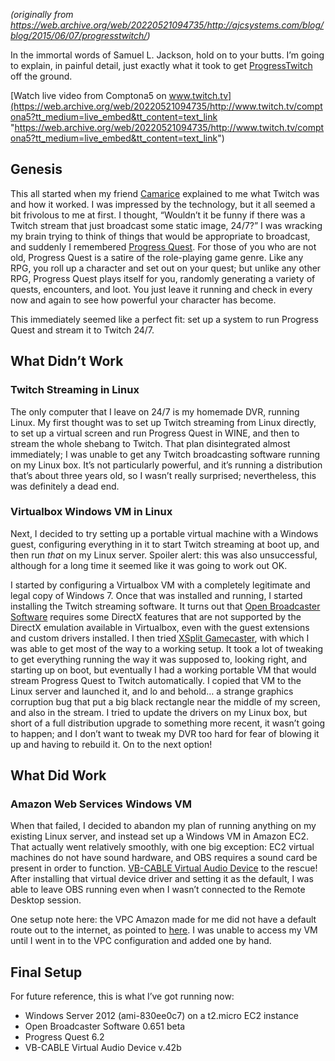 <!--
.. title: ProgressTwitch!
.. slug: progresstwitch
.. date: 2015-06-07 12:00:00 UTC-07:00
.. tags: 
.. category: howto
.. link: 
.. description: 
.. type: text
-->

_(originally from https://web.archive.org/web/20220521094735/http://ajcsystems.com/blog/blog/2015/06/07/progresstwitch/)_

In the immortal words of Samuel L. Jackson, hold on to your butts. I’m going to explain, in painful detail, just exactly what it took to get [ProgressTwitch](https://web.archive.org/web/20220521094735/http://www.twitch.tv/comptona5 "https://web.archive.org/web/20220521094735/http://www.twitch.tv/comptona5") off the ground.

<!-- TEASER_END -->

[Watch live video from Comptona5 on www.twitch.tv](https://web.archive.org/web/20220521094735/http://www.twitch.tv/comptona5?tt_medium=live_embed&tt_content=text_link "https://web.archive.org/web/20220521094735/http://www.twitch.tv/comptona5?tt_medium=live_embed&tt_content=text_link")


Genesis
-------


This all started when my friend [Camarice](https://web.archive.org/web/20220521094735/http://www.twitch.tv/camarice "https://web.archive.org/web/20220521094735/http://www.twitch.tv/camarice") explained to me what Twitch was and how it worked. I was impressed by the technology, but it all seemed a bit frivolous to me at first. I thought, “Wouldn’t it be funny if there was a Twitch stream that just broadcast some static image, 24/7?” I was wracking my brain trying to think of things that would be appropriate to broadcast, and suddenly I remembered [Progress Quest](https://web.archive.org/web/20220521094735/http://progressquest.com/ "https://web.archive.org/web/20220521094735/http://progressquest.com/"). For those of you who are not old, Progress Quest is a satire of the role-playing game genre. Like any RPG, you roll up a character and set out on your quest; but unlike any other RPG, Progress Quest plays itself for you, randomly generating a variety of quests, encounters, and loot. You just leave it running and check in every now and again to see how powerful your character has become.


This immediately seemed like a perfect fit: set up a system to run Progress Quest and stream it to Twitch 24/7.


What Didn’t Work
----------------


### Twitch Streaming in Linux


The only computer that I leave on 24/7 is my homemade DVR, running Linux. My first thought was to set up Twitch streaming from Linux directly, to set up a virtual screen and run Progress Quest in WINE, and then to stream the whole shebang to Twitch. That plan disintegrated almost immediately; I was unable to get any Twitch broadcasting software running on my Linux box. It’s not particularly powerful, and it’s running a distribution that’s about three years old, so I wasn’t really surprised; nevertheless, this was definitely a dead end.


### Virtualbox Windows VM in Linux


Next, I decided to try setting up a portable virtual machine with a Windows guest, configuring everything in it to start Twitch streaming at boot up, and then run *that* on my Linux server. Spoiler alert: this was also unsuccessful, although for a long time it seemed like it was going to work out OK.


I started by configuring a Virtualbox VM with a completely legitimate and legal copy of Windows 7. Once that was installed and running, I started installing the Twitch streaming software. It turns out that [Open Broadcaster Software](https://web.archive.org/web/20220521094735/https://obsproject.com/ "https://web.archive.org/web/20220521094735/https://obsproject.com/") requires some DirectX features that are not supported by the DirectX emulation available in Virtualbox, even with the guest extensions and custom drivers installed. I then tried [XSplit Gamecaster](https://web.archive.org/web/20220521094735/https://www.xsplit.com/products/gamecaster "https://web.archive.org/web/20220521094735/https://www.xsplit.com/products/gamecaster"), with which I was able to get most of the way to a working setup. It took a lot of tweaking to get everything running the way it was supposed to, looking right, and starting up on boot, but eventually I had a working portable VM that would stream Progress Quest to Twitch automatically. I copied that VM to the Linux server and launched it, and lo and behold… a strange graphics corruption bug that put a big black rectangle near the middle of my screen, and also in the stream. I tried to update the drivers on my Linux box, but short of a full distribution upgrade to something more recent, it wasn’t going to happen; and I don’t want to tweak my DVR too hard for fear of blowing it up and having to rebuild it. On to the next option!


What Did Work
-------------


### Amazon Web Services Windows VM


When that failed, I decided to abandon my plan of running anything on my existing Linux server, and instead set up a Windows VM in Amazon EC2. That actually went relatively smoothly, with one big exception: EC2 virtual machines do not have sound hardware, and OBS requires a sound card be present in order to function. [VB-CABLE Virtual Audio Device](https://web.archive.org/web/20220521094735/http://vb-audio.pagesperso-orange.fr/Cable/index.htm "https://web.archive.org/web/20220521094735/http://vb-audio.pagesperso-orange.fr/Cable/index.htm") to the rescue! After installing that virtual device driver and setting it as the default, I was able to leave OBS running even when I wasn’t connected to the Remote Desktop session.


One setup note here: the VPC Amazon made for me did not have a default route out to the internet, as pointed to [here](https://web.archive.org/web/20220521094735/http://stackoverflow.com/a/25555470 "https://web.archive.org/web/20220521094735/http://stackoverflow.com/a/25555470"). I was unable to access my VM until I went in to the VPC configuration and added one by hand.


Final Setup
-----------


For future reference, this is what I’ve got running now:


* Windows Server 2012 (ami-830ee0c7) on a t2.micro EC2 instance
* Open Broadcaster Software 0.651 beta
* Progress Quest 6.2
* VB-CABLE Virtual Audio Device v.42b

